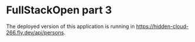# FullStackOpen part 3

The deployed version of this application is running in https://hidden-cloud-266.fly.dev/api/persons.
